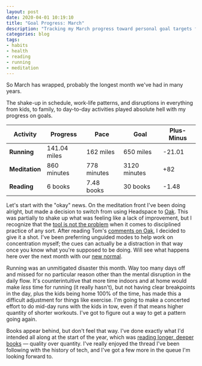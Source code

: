 ```yaml
---
layout: post
date: 2020-04-01 10:19:10
title: "Goal Progress: March"
description: "Tracking my March progress toward personal goal targets for the year."
categories: blog
tags:
- habits
- health
- reading
- running
- meditation
---
```


So March has wrapped, probably the longest month we've had in many years.

The shake-up in schedule, work-life patterns, and disruptions in everything from kids, to family, to day-to-day activities played absolute hell with my progress on goals.

| Activity       | Progress     | Pace        | Goal         | Plus-Minus                      |
|----------------|--------------|-------------|--------------|---------------------------------|
| **Running**    | 141.04 miles | 162 miles   | 650 miles    | <span class="red">-21.01</span> |
| **Meditation** | 860 minutes  | 778 minutes | 3120 minutes | <span class="green">+82</span>  |
| **Reading**    | 6 books      | 7.48 books  | 30 books     | <span class="red">-1.48</span>  |

Let's start with the "okay" news. On the meditation front I've been doing alright, but made a decision to switch from using Headspace to [Oak](https://www.oakmeditation.com/ "Oak Meditation"). This was partially to shake up what was feeling like a lack of improvement, but I recognize that the [tool is not the problem](https://getyarn.io/yarn-clip/e9108483-d8ee-4032-b3f9-2abe934c7d20 "The poor carpenter blames his shoddy tools") when it comes to disciplined practice of any sort. After reading Tom's [comments on Oak](https://macwright.org/2020/03/17/meditation.html "Meditation"), I decided to give it a shot. I've been preferring unguided modes to help work on concentration myself; the cues can actually be a distraction in that way once you know what you're supposed to be doing. Will see what happens here over the next month with our [new normal](https://www.technologyreview.com/s/615370/coronavirus-pandemic-social-distancing-18-months/ "We're not going back to normal").

Running was an unmitigated disaster this month. Way too many days off and missed for no particular reason other than the mental disruption in the daily flow. It's counterintuitive that more time indoors and at home would make _less_ time for running (it really hasn't), but not having clear breakpoints in the day, plus the kids being home 100% of the time, has made this a difficult adjustment for things like exercise. I'm going to make a concerted effort to do mid-day runs with the kids in tow, even if that means higher quantity of shorter workouts. I've got to figure out a way to get a pattern going again.

Books appear behind, but don't feel that way. I've done exactly what I'd intended all along at the start of the year, which was [reading longer, deeper books](/post/2020-goals/ "2020 Goals") — quality over quantity. I've really enjoyed the thread I've been following with the history of tech, and I've got a few more in the queue I'm looking forward to.
